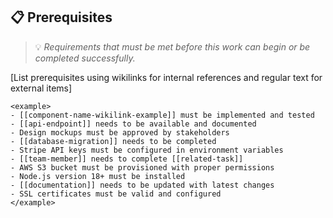 ## 📋 Prerequisites
> 💡 *Requirements that must be met before this work can begin or be completed successfully.*

[List prerequisites using wikilinks for internal references and regular text for external items]

```
<example>
- [[component-name-wikilink-example]] must be implemented and tested
- [[api-endpoint]] needs to be available and documented
- Design mockups must be approved by stakeholders
- [[database-migration]] needs to be completed
- Stripe API keys must be configured in environment variables
- [[team-member]] needs to complete [[related-task]]
- AWS S3 bucket must be provisioned with proper permissions
- Node.js version 18+ must be installed
- [[documentation]] needs to be updated with latest changes
- SSL certificates must be valid and configured
</example>
```
